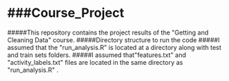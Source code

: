###Course_Project
====================================

#####This repository contains the project results of the "Getting and Cleaning Data" course.
#####Directory structure to run the code
#####I assumed that the "run_analysis.R" is located at a directory along with test and train sets folders.
#####I assumed that"features.txt" and "activity_labels.txt" files are located in the same directory as "run_analysis.R" . 


